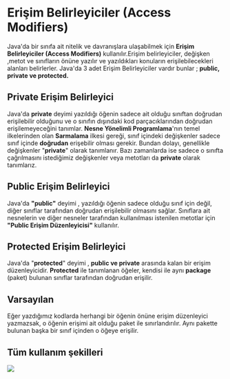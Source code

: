 # Erişim Belirleyiciler (Access Modifiers) #

Java'da bir sınıfa ait nitelik ve davranışlara ulaşabilmek için **Erişim Belirleyiciler (Access Modifiers)** kullanılır.Erişim belirleyiciler, değişken ,metot ve sınıfların önüne yazılır ve yazıldıkları konuların erişilebilecekleri alanları belirlerler. Java'da 3 adet Erişim Belirleyiciler vardır bunlar ; **public, private ve protected.**

## Private Erişim Belirleyici

Java'da **private** deyimi yazıldığı öğenin sadece ait olduğu sınıftan doğrudan erişilebilir olduğunu ve o sınıfın dışındaki kod parçacıklarından doğrudan erişilemeyeceğini tanımlar. **Nesne Yönelimli Programlama**'nın temel ilkelerinden olan **Sarmalama** ilkesi gereği, sınıf içindeki değişkenler sadece sınıf içinde **doğrudan** erişebilir olması gerekir. Bundan dolayı, genellikle değişkenler "**private**" olarak tanımlanır. Bazı zamanlarda ise sadece o sınıfta çağrılmasını istediğimiz değişkenler veya metotları da **private** olarak tanımlarız.

## Public Erişim Belirleyici

Java'da **"public"** deyimi , yazıldığı öğenin sadece olduğu sınıf için değil, diğer sınıflar tarafından doğrudan erişilebilir olmasını sağlar. Sınıflara ait nesnelerin ve diğer nesneler tarafından kullanılması istenilen metotlar için **"Public Erişim Düzenleyicisi"** kullanılır.

## Protected Erişim Belirleyici

Java'da "**protected**" deyimi , **public ve private** arasında kalan bir erişim düzenleyicidir. **Protected** ile tanımlanan öğeler, kendisi ile aynı **package** (paket) bulunan sınıflar tarafından doğrudan erişilir.

## Varsayılan

Eğer yazdığımız kodlarda herhangi bir öğenin önüne erişim düzenleyici yazmazsak, o öğenin erişimi ait olduğu paket ile sınırlandırılır. Aynı pakette bulunan başka bir sınıf içinden o öğeye erişilir.

## Tüm kullanım şekilleri

![](figures/access.jpg)
